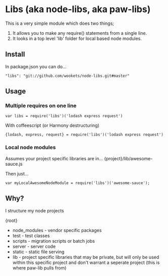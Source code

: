 
# Libs (aka node-libs, aka paw-libs)

This is a very simple module which does two things;

1) It allows you to make any require() statements from a single line.
2) It looks in a top level 'lib' folder for local based node modules.

## Install

In package.json you can do...

```"libs": "git://github.com/wookets/node-libs.git#master"```

## Usage

### Multiple requires on one line

```
var libs = require('libs')('lodash express request')
```

With coffeescript (or Harmony destructuring)

```
{lodash, express, request} = require('libs')('lodash express request')
```


### Local node modules

Assumes your project specific libraries are in...
{project}/lib/awesome-sauce.js

Then just...

```
var myLocalAwesomeNodeModule = require('libs')('awesome-sauce');
```

## Why?

I structure my node projects

{root}
- node_modules - vendor specific packages
- test - test classes
- scripts - migration scripts or batch jobs
- server - server code
- static - static file serving
- lib - project specific libraries that may be private, but will only be used within this specific project and don't warrant a seperate project (this is where paw-lib pulls from)